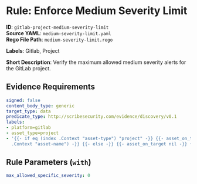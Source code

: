 # Rule: Enforce Medium Severity Limit

**ID**: `gitlab-project-medium-severity-limit`  
**Source YAML**: `medium-severity-limit.yaml`  
**Rego File Path**: `medium-severity-limit.rego`  

**Labels**: Gitlab, Project

**Short Description**: Verify the maximum allowed medium severity alerts for the GitLab project.

## Evidence Requirements

```yaml
signed: false
content_body_type: generic
target_type: data
predicate_type: http://scribesecurity.com/evidence/discovery/v0.1
labels:
- platform=gitlab
- asset_type=project
- '{{- if eq (index .Context "asset-type") "project" -}} {{- asset_on_target (index
  .Context "asset-name") -}} {{- else -}} {{- asset_on_target nil -}} {{- end -}}'
```
## Rule Parameters (`with`)

```yaml
max_allowed_specific_severity: 0
```
